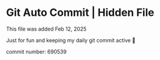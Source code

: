 # Git Auto Commit | Hidden File

This file was added Feb 12, 2025

Just for fun and keeping my daily git commit active 🤪

commit number: 690539
